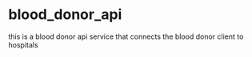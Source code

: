 # blood_donor_api
this is a blood donor api service that connects the blood donor client to hospitals 
